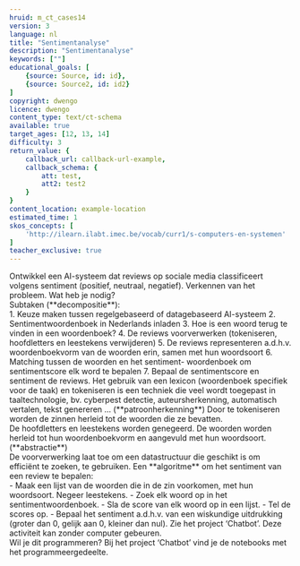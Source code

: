 ```yaml
---
hruid: m_ct_cases14
version: 3
language: nl
title: "Sentimentanalyse"
description: "Sentimentanalyse"
keywords: [""]
educational_goals: [
    {source: Source, id: id}, 
    {source: Source2, id: id2}
]
copyright: dwengo
licence: dwengo
content_type: text/ct-schema
available: true
target_ages: [12, 13, 14]
difficulty: 3
return_value: {
    callback_url: callback-url-example,
    callback_schema: {
        att: test,
        att2: test2
    }
}
content_location: example-location
estimated_time: 1
skos_concepts: [
    'http://ilearn.ilabt.imec.be/vocab/curr1/s-computers-en-systemen'
]
teacher_exclusive: true
---
```


<context>
Ontwikkel een AI-systeem dat reviews op sociale media classificeert volgens sentiment (positief, neutraal, negatief).  
</div>
</context>
<decomposition>
Verkennen van het probleem. Wat heb je nodig? <br> Subtaken (**decompositie**):<br>
1. Keuze maken tussen regelgebaseerd of datagebaseerd AI-systeem
2. Sentimentwoordenboek in Nederlands inladen
3. Hoe is een woord terug te vinden in een woordenboek?    
4. De reviews voorverwerken (tokeniseren, hoofdletters en leestekens verwijderen)
5. De reviews representeren a.d.h.v. woordenboekvorm van de woorden erin, samen met hun woordsoort
6. Matching tussen de woorden en het sentiment- woordenboek om sentimentscore elk word te bepalen
7. Bepaal de sentimentscore en sentiment de reviews.
</decomposition>
<patternRecognition>
Het gebruik van een lexicon (woordenboek specifiek voor de taak) en tokeniseren is een techniek die veel wordt toegepast in taaltechnologie, bv. cyberpest detectie, auteursherkenning,  automatisch vertalen, tekst genereren … (**patroonherkenning**)
</patternRecognition>
<abstraction>
Door te tokeniseren worden de zinnen herleid tot de woorden die ze bevatten. <br>
De hoofdletters en leestekens worden genegeerd. De woorden worden herleid tot hun woordenboekvorm en aangevuld met hun woordsoort.(**abstractie**)<br>
De voorverwerking laat toe om een datastructuur die geschikt is om efficiënt te zoeken, te gebruiken.
</abstraction>
<algorithms>
Een **algoritme** om het sentiment van een review te bepalen:<br>
- Maak een lijst van de woorden die in de zin voorkomen, met hun woordsoort. Negeer leestekens.
- Zoek elk woord op in het sentimentwoordenboek.
- Sla de score van elk woord op in een lijst.
- Tel de scores op.
- Bepaal het sentiment a.d.h.v. van een wiskundige uitdrukking (groter dan 0, gelijk aan 0, kleiner dan nul).
</algorithms>
<implementation>
Zie het project ‘Chatbot’. Deze activiteit kan zonder computer gebeuren.<br>
Wil je dit programmeren? Bij het project ‘Chatbot’ vind je de notebooks met het programmeergedeelte.
</implementation>

